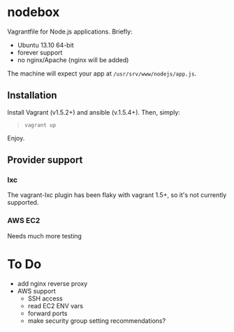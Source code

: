 nodebox
============

Vagrantfile for Node.js applications. Briefly:

* Ubuntu 13.10 64-bit
* forever support
* no nginx/Apache (nginx will be added)

The machine will expect your app at `/usr/srv/www/nodejs/app.js`.

Installation
------------

Install Vagrant (v1.5.2+) and ansible (v.1.5.4+). Then, simply:

> `vagrant up`

Enjoy.

Provider support
---------

### lxc 
The vagrant-lxc plugin has been flaky with vagrant 1.5+, so it's not currently supported.

### AWS EC2
Needs much more testing

To Do
=====
* add nginx reverse proxy
* AWS support
  * SSH access
  * read EC2 ENV vars
  * forward ports
  * make security group setting recommendations?

